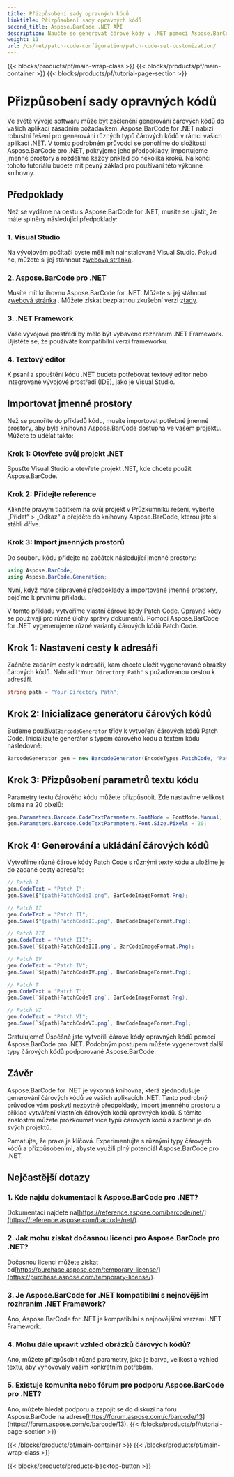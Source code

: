 ```yaml
---
title: Přizpůsobení sady opravných kódů
linktitle: Přizpůsobení sady opravných kódů
second_title: Aspose.BarCode .NET API
description: Naučte se generovat čárové kódy v .NET pomocí Aspose.BarCode. Přizpůsobte a integrujte čárové kódy do svých aplikací bez námahy.
weight: 11
url: /cs/net/patch-code-configuration/patch-code-set-customization/
---
```


{{< blocks/products/pf/main-wrap-class >}}
{{< blocks/products/pf/main-container >}}
{{< blocks/products/pf/tutorial-page-section >}}

# Přizpůsobení sady opravných kódů


Ve světě vývoje softwaru může být začlenění generování čárových kódů do vašich aplikací zásadním požadavkem. Aspose.BarCode for .NET nabízí robustní řešení pro generování různých typů čárových kódů v rámci vašich aplikací .NET. V tomto podrobném průvodci se ponoříme do složitosti Aspose.BarCode pro .NET, pokryjeme jeho předpoklady, importujeme jmenné prostory a rozdělíme každý příklad do několika kroků. Na konci tohoto tutoriálu budete mít pevný základ pro používání této výkonné knihovny.

## Předpoklady

Než se vydáme na cestu s Aspose.BarCode for .NET, musíte se ujistit, že máte splněny následující předpoklady:

### 1. Visual Studio
 Na vývojovém počítači byste měli mít nainstalované Visual Studio. Pokud ne, můžete si jej stáhnout z[webová stránka](https://visualstudio.microsoft.com/).

### 2. Aspose.BarCode pro .NET
 Musíte mít knihovnu Aspose.BarCode for .NET. Můžete si jej stáhnout z[webová stránka](https://releases.aspose.com/barcode/net/) . Můžete získat bezplatnou zkušební verzi z[tady](https://releases.aspose.com/).

### 3. .NET Framework
Vaše vývojové prostředí by mělo být vybaveno rozhraním .NET Framework. Ujistěte se, že používáte kompatibilní verzi frameworku.

### 4. Textový editor
K psaní a spouštění kódu .NET budete potřebovat textový editor nebo integrované vývojové prostředí (IDE), jako je Visual Studio.

## Importovat jmenné prostory

Než se ponoříte do příkladů kódu, musíte importovat potřebné jmenné prostory, aby byla knihovna Aspose.BarCode dostupná ve vašem projektu. Můžete to udělat takto:

### Krok 1: Otevřete svůj projekt .NET
Spusťte Visual Studio a otevřete projekt .NET, kde chcete použít Aspose.BarCode.

### Krok 2: Přidejte reference
Klikněte pravým tlačítkem na svůj projekt v Průzkumníku řešení, vyberte „Přidat“ > „Odkaz“ a přejděte do knihovny Aspose.BarCode, kterou jste si stáhli dříve.

### Krok 3: Import jmenných prostorů
Do souboru kódu přidejte na začátek následující jmenné prostory:

```csharp
using Aspose.BarCode;
using Aspose.BarCode.Generation;
```

Nyní, když máte připravené předpoklady a importované jmenné prostory, pojďme k prvnímu příkladu.

V tomto příkladu vytvoříme vlastní čárové kódy Patch Code. Opravné kódy se používají pro různé úlohy správy dokumentů. Pomocí Aspose.BarCode for .NET vygenerujeme různé varianty čárových kódů Patch Code.

## Krok 1: Nastavení cesty k adresáři

 Začněte zadáním cesty k adresáři, kam chcete uložit vygenerované obrázky čárových kódů. Nahradit`"Your Directory Path"` s požadovanou cestou k adresáři.

```csharp
string path = "Your Directory Path";
```

## Krok 2: Inicializace generátoru čárových kódů

 Budeme používat`BarcodeGenerator` třídy k vytvoření čárových kódů Patch Code. Inicializujte generátor s typem čárového kódu a textem kódu následovně:

```csharp
BarcodeGenerator gen = new BarcodeGenerator(EncodeTypes.PatchCode, "Patch I");
```

## Krok 3: Přizpůsobení parametrů textu kódu

Parametry textu čárového kódu můžete přizpůsobit. Zde nastavíme velikost písma na 20 pixelů:

```csharp
gen.Parameters.Barcode.CodeTextParameters.FontMode = FontMode.Manual;
gen.Parameters.Barcode.CodeTextParameters.Font.Size.Pixels = 20;
```

## Krok 4: Generování a ukládání čárových kódů

Vytvoříme různé čárové kódy Patch Code s různými texty kódu a uložíme je do zadané cesty adresáře:

```csharp
// Patch I
gen.CodeText = "Patch I";
gen.Save($"{path}PatchCodeI.png", BarCodeImageFormat.Png);

// Patch II
gen.CodeText = "Patch II";
gen.Save($"{path}PatchCodeII.png", BarCodeImageFormat.Png);

// Patch III
gen.CodeText = "Patch III";
gen.Save(`${path}PatchCodeIII.png`, BarCodeImageFormat.Png);

// Patch IV
gen.CodeText = "Patch IV";
gen.Save(`${path}PatchCodeIV.png`, BarCodeImageFormat.Png);

// Patch T
gen.CodeText = "Patch T";
gen.Save(`${path}PatchCodeT.png`, BarCodeImageFormat.Png);

// Patch VI
gen.CodeText = "Patch VI";
gen.Save(`${path}PatchCodeVI.png`, BarCodeImageFormat.Png);
```

Gratulujeme! Úspěšně jste vytvořili čárové kódy opravných kódů pomocí Aspose.BarCode pro .NET. Podobným postupem můžete vygenerovat další typy čárových kódů podporované Aspose.BarCode.

## Závěr

Aspose.BarCode for .NET je výkonná knihovna, která zjednodušuje generování čárových kódů ve vašich aplikacích .NET. Tento podrobný průvodce vám poskytl nezbytné předpoklady, import jmenného prostoru a příklad vytváření vlastních čárových kódů opravných kódů. S těmito znalostmi můžete prozkoumat více typů čárových kódů a začlenit je do svých projektů.

Pamatujte, že praxe je klíčová. Experimentujte s různými typy čárových kódů a přizpůsobeními, abyste využili plný potenciál Aspose.BarCode pro .NET.

## Nejčastější dotazy

### 1. Kde najdu dokumentaci k Aspose.BarCode pro .NET?
 Dokumentaci najdete na[https://reference.aspose.com/barcode/net/](https://reference.aspose.com/barcode/net/).

### 2. Jak mohu získat dočasnou licenci pro Aspose.BarCode pro .NET?
 Dočasnou licenci můžete získat od[https://purchase.aspose.com/temporary-license/](https://purchase.aspose.com/temporary-license/).

### 3. Je Aspose.BarCode for .NET kompatibilní s nejnovějším rozhraním .NET Framework?
Ano, Aspose.BarCode for .NET je kompatibilní s nejnovějšími verzemi .NET Framework.

### 4. Mohu dále upravit vzhled obrázků čárových kódů?
Ano, můžete přizpůsobit různé parametry, jako je barva, velikost a vzhled textu, aby vyhovovaly vašim konkrétním potřebám.

### 5. Existuje komunita nebo fórum pro podporu Aspose.BarCode pro .NET?
 Ano, můžete hledat podporu a zapojit se do diskuzí na fóru Aspose.BarCode na adrese[https://forum.aspose.com/c/barcode/13](https://forum.aspose.com/c/barcode/13).
{{< /blocks/products/pf/tutorial-page-section >}}

{{< /blocks/products/pf/main-container >}}
{{< /blocks/products/pf/main-wrap-class >}}

{{< blocks/products/products-backtop-button >}}
